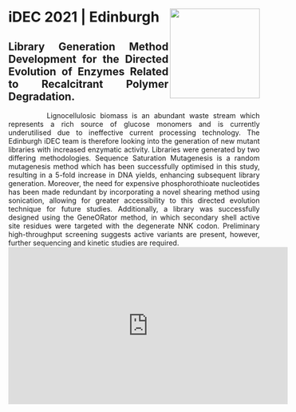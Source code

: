 # **iDEC 2021 | Edinburgh**<img width="180" src="https://user-images.githubusercontent.com/92064762/136870830-c3411954-7b6e-476d-bc8c-be33a24dab1f.png" img align= "right">

<div style="text-align: justify">
<h2><strong>Library Generation Method Development for the Directed Evolution of Enzymes Related to Recalcitrant Polymer Degradation.</strong></h2>
</div>

<div style="text-align: justify">
&nbsp;&nbsp;&nbsp;&nbsp;&nbsp;&nbsp;&nbsp;&nbsp;&nbsp;Lignocellulosic biomass is an abundant waste stream which represents a rich source of glucose monomers and is currently underutilised due to ineffective current processing technology. The Edinburgh iDEC team is therefore looking into the generation of new mutant libraries with increased enzymatic activity. Libraries were generated by two differing methodologies. Sequence Saturation Mutagenesis is a random mutagenesis method which has been successfully optimised in this study, resulting in a 5-fold increase in DNA yields, enhancing subsequent library generation. Moreover, the need for expensive phosphorothioate nucleotides has been made redundant by incorporating a novel shearing method using sonication, allowing for greater accessibility to this directed evolution technique for future studies. Additionally, a library was successfully designed using the GeneORator method, in which secondary shell active site residues were targeted with the degenerate NNK codon. Preliminary high-throughput screening suggests active variants are present, however, further sequencing and kinetic studies are required.
</div>

<iframe width="560" height="315" src="https://www.youtube.com/embed/m_jL2ujURi0?controls=0" title="YouTube video player" frameborder="0" allow="accelerometer; autoplay; clipboard-write; encrypted-media; gyroscope; picture-in-picture" allowfullscreen></iframe>
 
